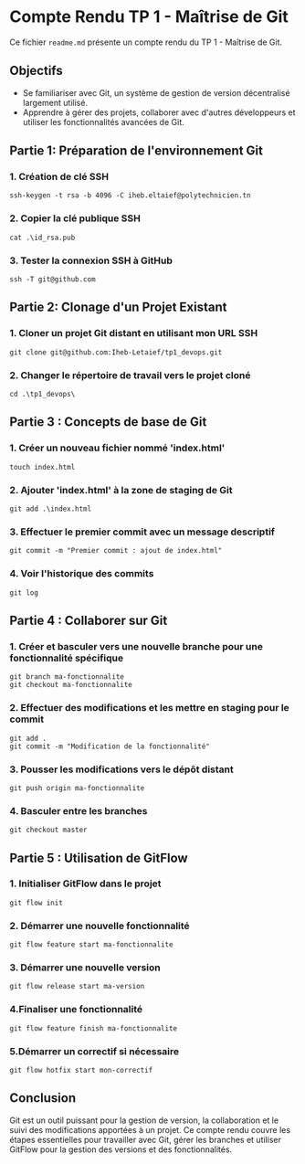 # Compte Rendu TP 1 - Maîtrise de Git

Ce fichier `readme.md` présente un compte rendu du TP 1 - Maîtrise de Git.

## Objectifs
- Se familiariser avec Git, un système de gestion de version décentralisé largement utilisé.
- Apprendre à gérer des projets, collaborer avec d'autres développeurs et utiliser les fonctionnalités avancées de Git.

## Partie 1: Préparation de l'environnement Git
  ### 1. Création de clé SSH
  ```shell
  ssh-keygen -t rsa -b 4096 -C iheb.eltaief@polytechnicien.tn
  ```

  ### 2. Copier la clé publique SSH
  ```shell
  cat .\id_rsa.pub
  ```

  ### 3. Tester la connexion SSH à GitHub
  ```shell
  ssh -T git@github.com
  ```
  
## Partie 2: Clonage d'un Projet Existant
  ### 1. Cloner un projet Git distant en utilisant mon URL SSH
  ```shell
  git clone git@github.com:Iheb-Letaief/tp1_devops.git
  ```
  
  ### 2. Changer le répertoire de travail vers le projet cloné
  ```shell
  cd .\tp1_devops\
  ```

## Partie 3 : Concepts de base de Git
  ### 1. Créer un nouveau fichier nommé 'index.html'
  ```shell
  touch index.html
  ```
  
  ### 2. Ajouter 'index.html' à la zone de staging de Git
  ```shell
  git add .\index.html
  ```
  
  ### 3. Effectuer le premier commit avec un message descriptif
  ```shell
  git commit -m "Premier commit : ajout de index.html"
  ```
  
  ### 4. Voir l'historique des commits
  ```shell
  git log
  ```

## Partie 4 : Collaborer sur Git
  ### 1. Créer et basculer vers une nouvelle branche pour une fonctionnalité spécifique
  ```shell
  git branch ma-fonctionnalite
  git checkout ma-fonctionnalite
  ```
  
  ### 2. Effectuer des modifications et les mettre en staging pour le commit
  ```shell
  git add .
  git commit -m "Modification de la fonctionnalité"
  ```
  
  ### 3. Pousser les modifications vers le dépôt distant
  ```shell
  git push origin ma-fonctionnalite
  ```
  
  ### 4. Basculer entre les branches 
  ```shell
  git checkout master
  ```
  
## Partie 5 : Utilisation de GitFlow
  ### 1. Initialiser GitFlow dans le projet
  ```shell
  git flow init
  ```
  
  ### 2. Démarrer une nouvelle fonctionnalité
  ```shell
  git flow feature start ma-fonctionnalite
  ```
  
  ### 3. Démarrer une nouvelle version
  ```shell
  git flow release start ma-version
  ```
  
  ### 4.Finaliser une fonctionnalité
  ```shell
  git flow feature finish ma-fonctionnalite
  ```
  
  ### 5.Démarrer un correctif si nécessaire
  ```shell
  git flow hotfix start mon-correctif
  ```


## Conclusion
Git est un outil puissant pour la gestion de version, la collaboration et le suivi des modifications apportées à un projet. 
Ce compte rendu couvre les étapes essentielles pour travailler avec Git, gérer les branches et utiliser GitFlow pour la gestion des versions et des fonctionnalités. 









